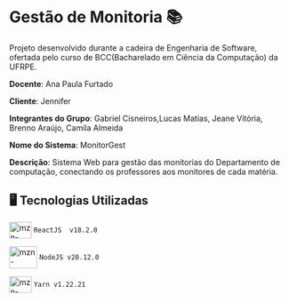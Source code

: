 # Gestão de Monitoria 📚

Projeto desenvolvido durante a cadeira de Engenharia de Software, ofertada pelo curso de BCC(Bacharelado em Ciência da Computação) da UFRPE.

**Docente**: Ana Paula Furtado

**Cliente**: Jennifer

**Integrantes do Grupo**: Gabriel Cisneiros,Lucas Matias, Jeane Vitória, Brenno Araújo, Camila Almeida

**Nome do Sistema**: MonitorGest

**Descrição**: Sistema Web para gestão das monitorias do Departamento de computação, conectando os professores aos monitores de cada matéria.


 
## 🖥️ Tecnologias Utilizadas

 <img align="center" alt="mzn-react" height="30" width="40" src="https://cdn.jsdelivr.net/gh/devicons/devicon@latest/icons/react/react-original.svg"/> `ReactJS  v18.2.0`
<br>

 <img align="center" alt="mzn-nodejs" height="40" width="50" src="https://cdn.jsdelivr.net/gh/devicons/devicon@latest/icons/nodejs/nodejs-original-wordmark.svg"> `NodeJS v20.12.0`
 <br>

 <img align="center" alt="mzn-react" height="30" width="40" src="https://cdn.jsdelivr.net/gh/devicons/devicon@latest/icons/yarn/yarn-original.svg"/> `Yarn v1.22.21`
<br>
